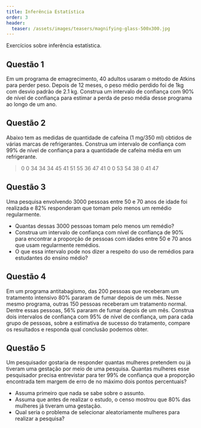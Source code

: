```yaml
---
title: Inferência Estatística
order: 3
header:
  teaser: /assets/images/teasers/magnifying-glass-500x300.jpg
---
```

Exercícios sobre inferência estatística.

## Questão 1

Em um programa de emagrecimento, 40 adultos usaram o método de Atkins para perder peso.
Depois de 12 meses, o peso médio perdido foi de 1kg com desvio padrão de 2.1 kg.
Construa um intervalo de confiança com 90% de nível de confiança para estimar a perda de peso média desse programa ao longo de um ano.

## Questão 2

Abaixo tem as medidas de quantidade de cafeína (1 mg/350 ml) obtidos de várias marcas de refrigerantes.
Construa um intervalo de confiança com 99% de nível de confiança para a quantidade de cafeína média em um refrigerante.

> 0 0 34 34 34 45 41 51 55 36 47 41 0 0 53 54 38 0 41 47

## Questão 3

Uma pesquisa envolvendo 3000 pessoas entre 50 e 70 anos de idade foi realizada e 82% responderam que tomam pelo menos um remédio regularmente.

- Quantas dessas 3000 pessoas tomam pelo menos um remédio?
- Construa um intervalo de confiança com nível de confiança de 90% para encontrar a proporção de pessoas com idades entre 50 e 70 anos que usam regularmente remédios.
- O que essa intervalo pode nos dizer a respeito do uso de remédios para  estudantes do ensino médio?

## Questão 4

Em um programa antitabagismo, das 200 pessoas que receberam um tratamento intensivo 80% pararam de fumar depois de um mês.
Nesse mesmo programa, outras 150 pessoas receberam um tratamento normal.
Dentre essas pessoas, 56% pararam de fumar depois de um mês.
Construa dois intervalos de confiança com 95% de nível de confiança, um para cada grupo de pessoas, sobre a estimativa de sucesso do tratamento, compare os resultados e responda qual conclusão podemos obter.

## Questão 5

Um pesquisador gostaria de responder quantas mulheres pretendem ou já tiveram uma gestação por meio de uma pesquisa.
Quantas mulheres esse pesquisador precisa entrevistar para ter 99% de confiança que a proporção encontrada tem margem de erro de no máximo dois pontos percentuais?

- Assuma primeiro que nada se sabe sobre o assunto.
- Assuma que antes de realizar o estudo, o censo mostrou que 80% das mulheres já tiveram uma gestação.
- Qual seria o problema de selecionar aleatoriamente mulheres para realizar a pesquisa?

